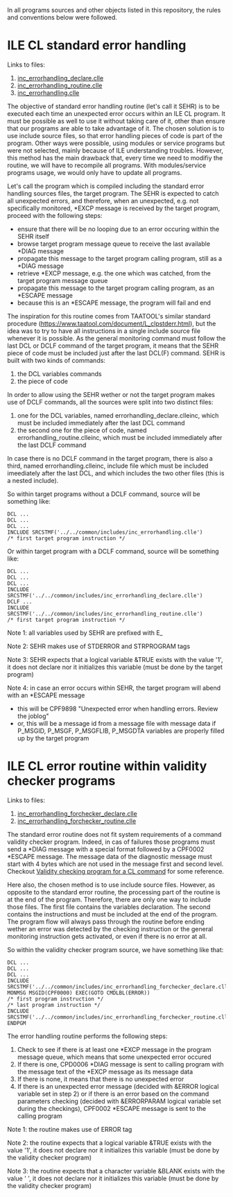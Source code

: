 In all programs sources and other objects listed in this repository, the rules and conventions below were followed.

# ILE CL standard error handling
Links to files:

1. [inc_errorhandling_declare.clle](https://github.com/MarcoDeSenas/IBMi-topics-thanks-to-pub400/blob/be5185c025bc746fa71221515b5c64e8d374b102/Projects/Common/inc_errorhandling_declare.clle)
2. [inc_errorhandling_routine.clle](https://github.com/MarcoDeSenas/IBMi-topics-thanks-to-pub400/blob/be5185c025bc746fa71221515b5c64e8d374b102/Projects/Common/inc_errorhandling_routine.clle)
3. [inc_errorhandling.clle](https://github.com/MarcoDeSenas/IBMi-topics-thanks-to-pub400/blob/be5185c025bc746fa71221515b5c64e8d374b102/Projects/Common/inc_errorhandling.clle)

The objective of standard error handling routine (let's call it SEHR) is to be executed each time an unexpected error occurs within an ILE CL program. It must be possible as well to use it without taking care of it, other than ensure that our programs are able to take advantage of it. The chosen solution is to use include source files, so that error handling pieces of code is part of the program. Other ways were possible, using modules or service programs but were not selected, mainly because of ILE understanding troubles. However, this method has the main drawback that, every time we need to modifiy the routine, we will have to recompile all programs. With modules/service programs usage, we would only have to update all programs.

Let's call the program which is compiled including the standard error handling sources files, the target program. The SEHR is expected to catch all unexpected errors, and therefore, when an unexpected, e.g. not specifically monitored, *EXCP message is received by the target program, proceed with the following steps:
- ensure that there will be no looping due to an error occuring within the SEHR itself
- browse target program message queue to receive the last available *DIAG message
- propagate this message to the target program calling program, still as a *DIAG message
- retrieve *EXCP message, e.g. the one which was catched, from the target program message queue
- propagate this message to the target program calling program, as an *ESCAPE message
- because this is an *ESCAPE message, the program will fail and end

The inspiration for this routine comes from TAATOOL's similar standard procedure (https://www.taatool.com/document/L_clpstderr.html), but the idea was to try to have all instructions in a single include source file whenever it is possible. As the general monitoring command must follow the last DCL or DCLF command of the target program, it means that the SEHR piece of code must be included just after the last DCL(F) command.
SEHR is built with two kinds of commands:
1. the DCL variables commands
2. the piece of code

In order to allow using the SEHR wether or not the target program makes use of DCLF commands, all the sources were split into two distinct files:
1. one for the DCL variables, named errorhandling_declare.clleinc, which must be included immediately after the last DCL command
2. the second one for the piece of code, named errorhandling_routine.clleinc, which must be included immediately after the last DCLF command

In case there is no DCLF command in the target program, there is also a third, named errorhandling.clleinc, include file which must be included imeediately after the last DCL, and which includes the two other files (this is a nested include).

So within target programs without a DCLF command, source will be something like:
```
DCL ...
DCL ...
DCL ...
INCLUDE SRCSTMF('../../common/includes/inc_errorhandling.clle')
/* first target program instruction */
```
Or within target program with a DCLF command, source will be something like:
```
DCL ...
DCL ...
DCL ...
INCLUDE SRCSTMF('../../common/includes/inc_errorhandling_declare.clle')
DCLF ...
INCLUDE SRCSTMF('../../common/includes/inc_errorhandling_routine.clle')
/* first target program instruction */
```

Note 1: all variables used by SEHR are prefixed with E_

Note 2: SEHR makes use of STDERROR and STRPROGRAM tags

Note 3: SEHR expects that a logical variable &TRUE exists with the value '1', it does not declare nor it initializes this variable (must be done by the target program)

Note 4: in case an error occurs within SEHR, the target program will abend with an *ESCAPE message
- this will be CPF9898 "Unexpected error when handling errors. Review the joblog"
- or, this will be a message id from a message file with message data if P_MSGID, P_MSGF, P_MSGFLIB, P_MSGDTA variables are properly filled up by the target program

# ILE CL error routine within validity checker programs
Links to files:
1. [inc_errorhandling_forchecker_declare.clle](https://github.com/MarcoDeSenas/IBMi-topics-thanks-to-pub400/blob/be5185c025bc746fa71221515b5c64e8d374b102/Projects/Common/inc_errorhandling_forchecker_declare.clle)
2. [inc_errorhandling_forchecker_routine.clle](https://github.com/MarcoDeSenas/IBMi-topics-thanks-to-pub400/blob/be5185c025bc746fa71221515b5c64e8d374b102/Projects/Common/inc_errorhandling_forchecker_routine.clle)

The standard error routine does not fit system requirements of a command validity checker program. Indeed, in cas of failures those programs must send a *DIAG message with a special format followed by a CPF0002 *ESCAPE message. The message data of the diagnostic message must start with 4 bytes which are not used in the message first and second level. Checkout [Validity checking program for a CL command](https://www.ibm.com/docs/en/i/7.3?topic=commands-validity-checking-program-cl-command) for some reference.

Here also, the chosen method is to use include source files. However, as opposite to the standard error routine, the processing part of the routine is at the end of the program. Therefore, there are only one way to include those files. The first file contains the variables declaration. The second contains the instructions and must be included at the end of the program. The program flow will always pass through the routine before ending wether an error was detected by the checking instruction or the general monitoring instruction gets activated, or even if there is no error at all.

So within the validity checker program source, we have something like that:
```
DCL ...
DCL ...
DCL ...
INCLUDE SRCSTMF('../../common/includes/inc_errorhandling_forchecker_declare.clle')
MONMSG MSGID(CPF0000) EXEC(GOTO CMDLBL(ERROR))
/* first program instruction */
/* last program instruction */
INCLUDE SRCSTMF('../../common/includes/inc_errorhandling_forchecker_routine.clle')
ENDPGM
```

The error handling routine performs the following steps:
1. Check to see if there is at least one *EXCP message in the program message queue, which means that some unexpected error occured
2. If there is one, CPD0006 *DIAG message is sent to calling program with the message text of the *EXCP message as its message data
3. If there is none, it means that there is no unexpected error
4. If there is an unexpected error message (decided with &ERROR logical variable set in step 2) or if there is an error based on the command parameters checking (decided with &ERRORPARAM logical variable set during the checkings), CPF0002 *ESCAPE message is sent to the calling program

Note 1: the routine makes use of ERROR tag

Note 2: the routine expects that a logical variable &TRUE exists with the value '1', it does not declare nor it initializes this variable (must be done by the validity checker program)

Note 3: the routine expects that a character variable &BLANK exists with the value ' ', it does not declare nor it initializes this variable (must be done by the validity checker program)

